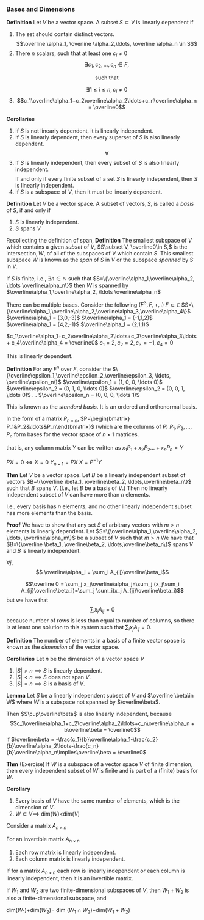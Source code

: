 
### Bases and Dimensions

**Definition**
Let $V$ be a vector space. A subset $S\subset V$ is linearly dependent if 
1. The set should contain distinct vectors. $$\overline \alpha_1, \overline \alpha_2,\ldots, \overline \alpha_n \in S$$
2. There $n$ scalars, such that at least one $c_i\neq0$ $$\exists c_1, c_2,\ldots, c_n\in F,$$ <p style="text-align:center;">such that </p> $$ \exists 1\leq i \leq n, c_i\neq0$$
3. $$c_1\overline\alpha_1+c_2\overline\alpha_2\ldots+c_n\overline\alpha_n = \overline0$$

**Corollaries**
1. If $S$ is not linearly dependent, it is linearly independent. 
2. If $S$ is linearly dependent, then every superset of $S$ is also linearly dependent. $$\forall $$
3. If $S$ is linearly independent, then every subset of $S$ is also linearly independent. $$$$If and only if every finite subset of a set $S$ is linearly independent, then $S$ is linearly independent.
4. If $S$ is a subspace of $V,$ then it must be linearly dependent.

**Definition**
Let $V$ be a vector space. A subset of vectors$,S,$ is called a *basis* of $S,$ if and only if
1. $S$ is linearly independent.
2. $S$ spans $V$

Recollecting the definition of span,
**Definition**
The smallest subspace of $V$ which contains a given *subset* of $V,$ $S\subset V, \overline0\in S,$ is the intersection$,W,$  of all of the subspaces of $V$ which contain $S$. This smallest subspace $W$ is known as the *span* of $S$ in $V$ or the subspace *spanned* by $S$ in $V$.

If $S$ is finite, i.e., $\exists n\in \mathbb N$ such that $S=\{\overline\alpha_1,\overline\alpha_2, \ldots \overline\alpha_n\}$ then $W$ is spanned by $\overline\alpha_1,\overline\alpha_2, \ldots \overline\alpha_n$

There can be multiple bases.
Consider the following 
$(F^3,F,+,.)$   $F\subset \mathbb  C$
$S=\{\overline\alpha_1,\overline\alpha_2,\overline\alpha_3,\overline\alpha_4\}$
$\overline\alpha_1 = (3,0,-3)$
$\overline\alpha_1 = (-1,1,2)$
$\overline\alpha_1 = (4,2,-1)$
$\overline\alpha_1 = (2,1,1)$


$c_1\overline\alpha_1+c_2\overline\alpha_2\ldots+c_3\overline\alpha_3\ldots+ c_4\overline\alpha_4 = \overline0$
$c_1 =2, c_2 =2, c_3 = -1, c_4 = 0$

This is linearly dependent.


**Definition**
For any $F^n$ over $F,$ consider the $\{\overline\epsilon_1,\overline\epsilon_2,\overline\epsilon_3, \ldots, \overline\epsilon_n\}$
$\overline\epsilon_1 = (1, 0, 0, \ldots 0)$
$\overline\epsilon_2 = (0, 1, 0, \ldots 0)$
$\overline\epsilon_2 = (0, 0, 1, \ldots 0)$
.
.
$\overline\epsilon_n = (0, 0, 0, \ldots 1)$

This is known as the *standard basis*.
It is an ordered and orthonormal basis.


In the form of a matrix $P_{n\times n},$
$P=\begin{bmatrix} P_1&P_2&\ldots&P_n\end{bmatrix}$ (which are the columns of $P$)
$P_1, P_2, \ldots, P_n$ form bases for the vector space of $n\times1$ matrices.

that is, any column matrix $Y$ can be written as
$x_1P_1+x_2P_2\ldots+x_nP_n = Y$

$PX=0\iff X=0$ 
$Y_{n\times 1}=PX$ 
$X=P^{-1}Y$


**Thm** 
Let $V$ be a vector space. Let $B$ be a linearly independent subset of vectors $B=\{\overline \beta_1, \overline\beta_2, \ldots,\overline\beta_n\}$ such that $B$ spans $V$. (I.e., let $B$ be a basis of $V$.) Then no linearly independent subset of $V$ can have more than $n$ elements.

I.e., every basis has $n$ elements, and no other linearly independent subset has more elements than the basis.

**Proof**
We have to show that any set $S$ of arbitrary vectors with $m>n$ elements is linearly dependent. 
Let $S=\{\overline\alpha_1,\overline\alpha_2, \ldots, \overline\alpha_m\}$ be a subset of $V$ such that $m>n$ 
We have that $B=\{\overline \beta_1, \overline\beta_2, \ldots,\overline\beta_n\}$ spans $V$ and $B$ is linearly independent.

$\forall j,$
$$ \overline\alpha_j = \sum_i A_{ij}\overline\beta_i$$

$$\overline 0 = \sum_j x_j\overline\alpha_j=\sum_j (x_j\sum_i A_{ij}\overline\beta_i)=\sum_j \sum_i(x_j A_{ij}\overline\beta_i)$$
but we have that
$$\sum_ix_j A_{ij}=0$$
because number of rows is less than equal to number of columns, so there is at least one solution to this system such that $\sum_ix_j A_{ij}=0$.

**Definition**
The number of elements in a basis of a finite vector space is known as the *dimension* of the vector space.

**Corollaries**
Let $n$ be the dimension of a vector space $V$
1. $|S|>n\implies S$ is linearly dependent.
2. $|S|<n\implies S$ does not span $V$.
3. $|S|=n\implies S$ is a basis of $V$.

**Lemma**
Let $S$ be a linearly independent subset of $V$ and $\overline \beta\in W$ where $W$ is a subspace not spanned by $\overline\beta$.

Then $S\cup\overline\beta$ is also linearly independent, because
$$c_1\overline\alpha_1+c_2\overline\alpha_2\ldots+c_n\overline\alpha_n + b\overline\beta = \overline0$$ if 
$\overline\beta = -\frac{c_1}{b}\overline\alpha_1-\frac{c_2}{b}\overline\alpha_2\ldots-\frac{c_n}{b}\overline\alpha_n\implies\overline\beta = \overline0$ 



**Thm** (Exercise)
If $W$ is a subspace of a vector space $V$ of finite dimension, then every independent subset of $W$ is finite and is part of a (finite) basis for $W$.

**Corollary**
1. Every basis of $V$ have the same number of elements, which is the dimension of $V$.
2. $W\subset V\implies$ dim$(W)<$dim$(V)$





Consider a matrix $A_{n\times n}$

For an invertible matrix $A_{n\times n}$
1. Each row matrix is linearly independent.
2. Each column matrix is linearly independent.

If for a matrix $A_{n\times n}$ each row is linearly independent or each column is linearly independent, then it is an invertible matrix.


If $W_1$ and $W_2$ are two finite-dimensional subspaces of $V,$ then $W_1+W_2$ is also a finite-dimensional subspace, and

dim$(W_1)+$dim$(W_2) =$ dim $(W_1\cap W_2)+$dim$(W_1+W_2)$ 


